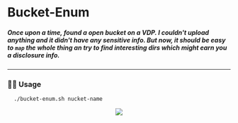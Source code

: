 # Bucket-Enum

##### Once upon a time, found a open bucket on a VDP. I couldn't upload anything and it didn't have any sensitive info. But now, it should be easy to `map` the whole thing an try to find interesting dirs which might earn you a disclosure info.
_____________________________________________________________________________________________________________________
### :man_technologist: Usage
      ./bucket-enum.sh nucket-name



<p align="center">
<img src="https://github.com/S1ckAndTired/Bucket-Enum/assets/78124142/c0fcc6e1-4fec-4675-8de1-d17f519e2645" />
</p>
